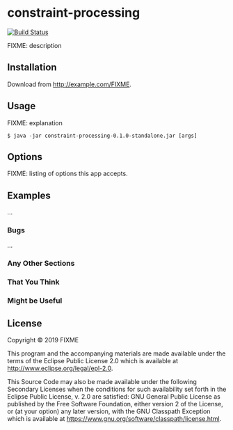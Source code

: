 # constraint-processing

[![Build Status](https://travis-ci.com/PhillipVH/symlearn.svg?token=v9TxturJsxPzarfynxN2&branch=master)](https://travis-ci.com/PhillipVH/symlearn)

FIXME: description

## Installation

Download from http://example.com/FIXME.

## Usage

FIXME: explanation

    $ java -jar constraint-processing-0.1.0-standalone.jar [args]

## Options

FIXME: listing of options this app accepts.

## Examples

...

### Bugs

...

### Any Other Sections
### That You Think
### Might be Useful

## License

Copyright © 2019 FIXME

This program and the accompanying materials are made available under the
terms of the Eclipse Public License 2.0 which is available at
http://www.eclipse.org/legal/epl-2.0.

This Source Code may also be made available under the following Secondary
Licenses when the conditions for such availability set forth in the Eclipse
Public License, v. 2.0 are satisfied: GNU General Public License as published by
the Free Software Foundation, either version 2 of the License, or (at your
option) any later version, with the GNU Classpath Exception which is available
at https://www.gnu.org/software/classpath/license.html.
